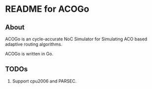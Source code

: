 # README for ACOGo

## About

ACOGo is an cycle-accurate NoC Simulator for Simulating ACO based adaptive routing algorithms.

ACOGo is written in Go.

## TODOs

1. Support cpu2006 and PARSEC.